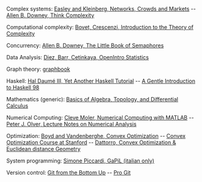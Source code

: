 Complex systems:
   [Easley and Kleinberg, Networks, Crowds and Markets](http://www.cs.cornell.edu/home/kleinber/networks-book/)
-- [Allen B. Downey, Think Complexity](http://www.greenteapress.com/compmod/)

Computational complexity:
   [Bovet, Crescenzi, Introduction to the Theory of Complexity](http://www.informatica.uniroma2.it/upload/2009/IT/bovetcrescenzi.pdf)

Concurrency:
   [Allen B. Downey, The Little Book of Semaphores](http://greenteapress.com/semaphores/)

Data Analysis:
   [Diez, Barr, Cetinkaya, OpenIntro Statistics](http://www.openintro.org/stat/textbook.php)

Graph theory:
   [graphbook](http://code.google.com/p/graphbook/)

Haskell:
   [Hal Daumé III, Yet Another Haskell Tutorial](http://www.umiacs.umd.edu/~hal/docs/daume02yaht.pdf)
-- [A Gentle Introduction to Haskell 98](http://www.haskell.org/tutorial/haskell-98-tutorial.pdf)

Mathematics (generic):
   [Basics of Algebra, Topology, and Differential Calculus](http://www.cis.upenn.edu/~jean/math-basics.pdf)

Numerical Computing:
   [Cleve Moler, Numerical Computing with MATLAB](http://www.mathworks.it/moler/index_ncm.html)
-- [Peter J. Olver, Lecture Notes on Numerical Analysis](http://www.math.umn.edu/~olver/num.html)

Optimization:
   [Boyd and Vandenberghe, Convex Optimization](http://www.stanford.edu/~boyd/cvxbook/)
-- [Convex Optimization Course at Stanford](http://www.youtube.com/course?list=EC3940DD956CDF0622)
-- [Dattorro, Convex Optimization & Euclidean distance Geometry](http://meboo.convexoptimization.com/access.html)

System programming:
   [Simone Piccardi, GaPiL (italian only)](http://gapil.gnulinux.it/)

Version control:
   [Git from the Bottom Up](http://ftp.newartisans.com/pub/git.from.bottom.up.pdf)
-- [Pro Git](http://git-scm.com/book)
   
